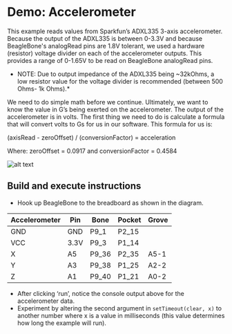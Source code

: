 # Demo: Accelerometer

This example reads values from Sparkfun’s ADXL335 3-axis accelerometer. 
Because the output of the ADXL335 is between 0-3.3V and because BeagleBone's 
analogRead pins are 1.8V tolerant, we used a hardware (resistor) voltage divider 
on each of the accelerometer outputs. This provides a range of 0-1.65V to be 
read on BeagleBone analogRead pins.

* NOTE: Due to output impedance of the ADXL335 being ~32kOhms, 
a low resistor value for the voltage divider is recommended (between 500 Ohms- 1k Ohms).*

We need to do simple math before we continue. Ultimately, we want to know the 
value in G’s being exerted on the accelerometer. 
The output of the accelerometer is in volts. 
The first thing we need to do is calculate a formula that will convert volts to 
Gs for us in our software. This formula for us is:

(axisRead - zeroOffset) / (conversionFactor) = acceleration

Where: zeroOffset = 0.0917 and conversionFactor = 0.4584

![alt text](accelerometer.png "Accelerometer")

## Build and execute instructions
* Hook up BeagleBone to the breadboard as shown in the diagram.

Accelerometer | Pin  | Bone  | Pocket | Grove
------------- | ---  | ----- | ------ | -----
GND           | GND  | P9_1  | P2_15
VCC           | 3.3V | P9_3  | P1_14
X             | A5   | P9_36 | P2_35  | A5-1
Y             | A3   | P9_38 | P1_25  | A2-2
Z             | A1   | P9_40 | P1_21  | A0-2

* After clicking ‘run’, notice the console output above for the accelerometer data.
* Experiment by altering the second argument in ```setTimeout(clear, x)``` to 
another number where x is a value in milliseconds 
(this value determines how long the example will run).
